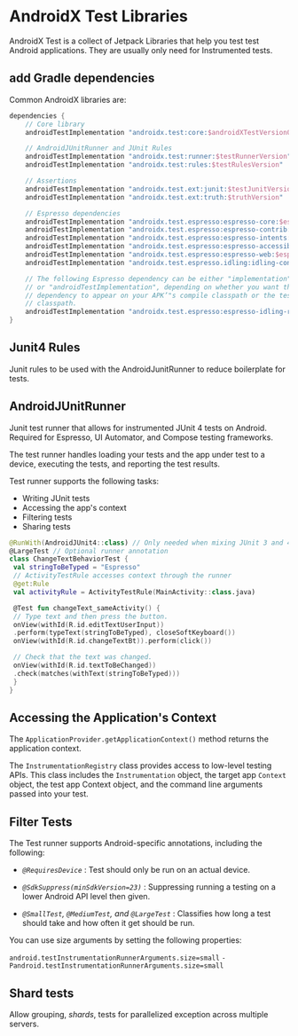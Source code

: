 # AndroidX Test Libraries

AndroidX Test is a collect of Jetpack Libraries that help you test test Android applications. They are usually only need for Instrumented tests.

## add Gradle dependencies

Common AndroidX libraries are:

```gradle
dependencies {
    // Core library
    androidTestImplementation "androidx.test:core:$androidXTestVersion0"

    // AndroidJUnitRunner and JUnit Rules
    androidTestImplementation "androidx.test:runner:$testRunnerVersion"
    androidTestImplementation "androidx.test:rules:$testRulesVersion"

    // Assertions
    androidTestImplementation "androidx.test.ext:junit:$testJunitVersion"
    androidTestImplementation "androidx.test.ext:truth:$truthVersion"

    // Espresso dependencies
    androidTestImplementation "androidx.test.espresso:espresso-core:$espressoVersion"
    androidTestImplementation "androidx.test.espresso:espresso-contrib:$espressoVersion"
    androidTestImplementation "androidx.test.espresso:espresso-intents:$espressoVersion"
    androidTestImplementation "androidx.test.espresso:espresso-accessibility:$espressoVersion"
    androidTestImplementation "androidx.test.espresso:espresso-web:$espressoVersion"
    androidTestImplementation "androidx.test.espresso.idling:idling-concurrent:$espressoVersion"

    // The following Espresso dependency can be either "implementation",
    // or "androidTestImplementation", depending on whether you want the
    // dependency to appear on your APK’"s compile classpath or the test APK
    // classpath.
    androidTestImplementation "androidx.test.espresso:espresso-idling-resource:$espressoVersion"
}
```

## Junit4 Rules

Junit rules to be used with the AndroidJunitRunner to reduce boilerplate for tests.

## AndroidJUnitRunner

Junit test runner that allows for instrumented JUnit 4 tests on Android. Required for Espresso, UI Automator, and Compose testing frameworks.

The test runner handles loading your tests and the app under test to a device, executing the tests, and reporting the test results.

Test runner supports the following tasks:

- Writing JUnit tests
- Accessing the app's context
- Filtering tests
- Sharing tests

```kotlin
@RunWith(AndroidJUnit4::class) // Only needed when mixing JUnit 3 and 4 tests
@LargeTest // Optional runner annotation
class ChangeTextBehaviorTest {
 val stringToBeTyped = "Espresso"
 // ActivityTestRule accesses context through the runner
 @get:Rule
 val activityRule = ActivityTestRule(MainActivity::class.java)

 @Test fun changeText_sameActivity() {
 // Type text and then press the button.
 onView(withId(R.id.editTextUserInput))
 .perform(typeText(stringToBeTyped), closeSoftKeyboard())
 onView(withId(R.id.changeTextBt)).perform(click())

 // Check that the text was changed.
 onView(withId(R.id.textToBeChanged))
 .check(matches(withText(stringToBeTyped)))
 }
}
```

## Accessing the Application's Context

The `ApplicationProvider.getApplicationContext()` method returns the application context.

The `InstrumentationRegistry` class provides access to low-level testing APIs. This class includes the `Instrumentation` object, the target app `Context` object, the test app Context object, and the command line arguments passed into your test.

## Filter Tests

The Test runner supports Android-specific annotations, including the following:

- _`@RequiresDevice`_
  : Test should only be run on an actual device.

- _`@SdkSuppress(minSdkVersion=23)`_
  : Suppressing running a testing on a lower Android API level then given.

- _`@SmallTest`, `@MediumTest`, and `@LargeTest`_
  : Classifies how long a test should take and how often it get should be run.

You can use size arguments by setting the following properties:

`android.testInstrumentationRunnerArguments.size=small`
`-Pandroid.testInstrumentationRunnerArguments.size=small`

## Shard tests

Allow grouping, _shards_, tests for parallelized exception across multiple servers.
